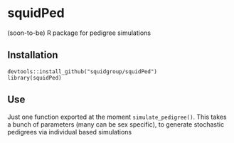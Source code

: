 # squidPed
(soon-to-be) R package for pedigree simulations

## Installation

```
devtools::install_github("squidgroup/squidPed")
library(squidPed)
```

## Use

Just one function exported at the moment `simulate_pedigree()`. This takes a bunch of parameters (many can be sex specific), to generate stochastic pedigrees via individual based simulations
